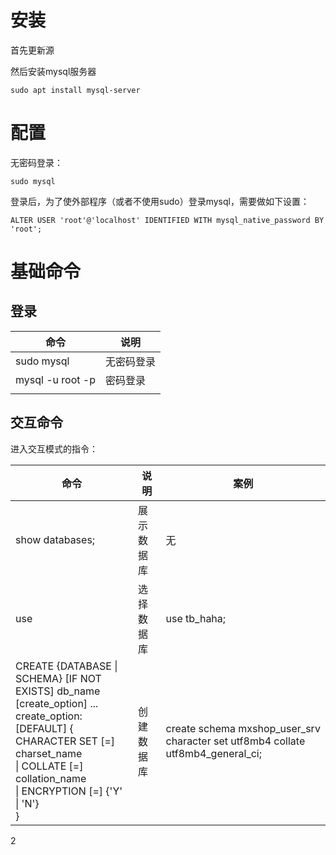 # 安装

首先更新源

然后安装mysql服务器

`sudo apt install mysql-server`

# 配置

无密码登录：

`sudo mysql`

登录后，为了使外部程序（或者不使用sudo）登录mysql，需要做如下设置：

`ALTER USER 'root'@'localhost' IDENTIFIED WITH mysql_native_password BY 'root';`



# 基础命令

## 登录

| 命令             | 说明       |
| ---------------- | ---------- |
| sudo mysql       | 无密码登录 |
| mysql -u root -p | 密码登录   |
|                  |            |

## 交互命令

进入交互模式的指令：

| 命令                                                         | 说明       | 案例                                                         |
| ------------------------------------------------------------ | ---------- | ------------------------------------------------------------ |
| show databases;                                              | 展示数据库 | 无                                                           |
| use <database>                                               | 选择数据库 | use tb_haha;                                                 |
| CREATE {DATABASE \| SCHEMA} [IF NOT EXISTS] db_name     <br />[create_option] ...  <br />create_option: [DEFAULT] {     <br />CHARACTER SET [=] charset_name   <br />\| COLLATE [=] collation_name   <br />\| ENCRYPTION [=] {'Y' \| 'N'} <br />} | 创建数据库 | create schema mxshop_user_srv character set utf8mb4 collate utf8mb4_general_ci; |

2